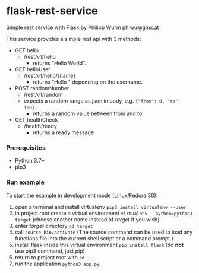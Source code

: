 # flask-rest-service
Simple rest service with Flask by Philipp Wurm <phiwu@gmx.at>

This service provides a simple rest api with 3 methods:
* GET hello
    * /rest/v1/hello
        * returns "Hello World".
* GET helloUser
    * /rest/v1/hello/{name}
        * returns "Hello <UserName>" depending on the username.
* POST randomNumber
    * /rest/v1/random
    * expects a random range as json in body, e.g. `{"from": 0, "to": 100}`.
        * returns a random value between from and to.
* GET healthCheck
    * /health/ready
        * returns a ready message
        
### Prerequisites
* Python 3.7+
* pip3

### Run example
To start the example in development mode (Linux/Fedora 30):

1. open a terminal and install virtualenv `pip3 install virtualenv --user`
2. in project root create a virtual environment `virtualenv --python=python3 target` (choose another name instead of *target* if you wish).
3. enter *target* directory `cd target`
4. call `source bin/activate` (The source command can be used to load any functions file into the current shell script or a command prompt.)
5. install flask inside this virtual environment `pip install flask` (do **not** use pip3 command, just pip)
6. return to project root with `cd ..`
6. run the application `python3 app.py`


